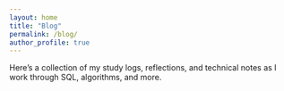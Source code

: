 ```yaml
---
layout: home
title: "Blog"
permalink: /blog/
author_profile: true
---
```


Here’s a collection of my study logs, reflections, and technical notes as I work through SQL, algorithms, and more.
